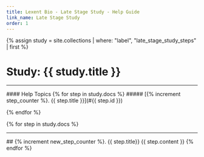 ```yaml
---
title: Lexent Bio - Late Stage Study - Help Guide
link_name: Late Stage Study
order: 1
---
```


{% assign study = site.collections | where: "label", "late_stage_study_steps" | first %}
<!-- {% increment step_counter %}
{% increment new_step_counter %}
-->

# Study: {{ study.title }}
<hr/>
#### Help Topics
{% for step in study.docs %}
##### [{% increment step_counter %}. {{ step.title }}](#{{ step.id }})

{% endfor %}

{% for step in study.docs %}
<hr/>
<a name="{{ step.id }}"></a>
## {% increment new_step_counter %}. {{ step.title}}
{{ step.content }}
{% endfor %}

